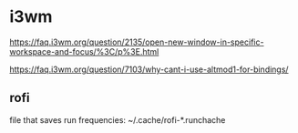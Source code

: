 # i3wm

https://faq.i3wm.org/question/2135/open-new-window-in-specific-workspace-and-focus/%3C/p%3E.html

https://faq.i3wm.org/question/7103/why-cant-i-use-altmod1-for-bindings/


## rofi

file that saves run frequencies: ~/.cache/rofi-*.runchache

